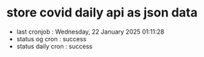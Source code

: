 # store covid daily api as json data

- last cronjob : Wednesday, 22 January 2025 01:11:28
- status og cron : success
- status daily cron : success
      
      